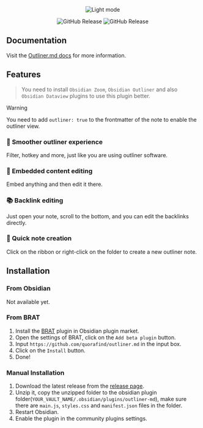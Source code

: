 <div align="center">
<picture>
  <img alt="Light mode" src="https://github.com/Quorafind/Outliner.md/blob/main/assets/outliner-md.png">
</picture>

<img alt="GitHub Release" src="https://img.shields.io/github/downloads/quorafind/outliner.md/total?color=%23d12828"> <img alt="GitHub Release" src="https://img.shields.io/github/v/release/quorafind/outliner.md?color=%23d12828">

</div>

## Documentation

Visit the [Outliner.md docs](https://docs.outliner.md) for more information.

## Features

> You need to install `Obsidian Zoom`, `Obsidian Outliner` and also `Obsidian Dataview` plugins to use this plugin better.

> [!warning]
> You need to add `outliner: true` to the frontmatter of the note to enable the outliner view.

### 💭 Smoother outliner experience

Filter, hotkey and more, just like you are using outliner software.

### 💫 Embedded content editing

Embed anything and then edit it there.

### 📚 Backlink editing

Just open your note, scroll to the bottom, and you can edit the backlinks directly.

### 📝 Quick note creation

Click on the ribbon or right-click on the folder to create a new outliner note.

## Installation

### From Obsidian

Not available yet.

### From BRAT

1. Install the [BRAT](https://github.com/TfTHacker/obsidian42-brat) plugin in Obsidian plugin market.
2. Open the settings of BRAT, click on the `Add beta plugin` button.
3. Input `https://github.com/quorafind/outliner.md` in the input box.
4. Click on the `Install` button.
5. Done!

### Manual Installation

1. Download the latest release from the [release page](https://github.com/quorafind/outliner.md/releases/latest).
2. Unzip it, copy the unzipped folder to the obsidian plugin folder(`YOUR_VAULT_NAME/.obsidian/plugins/outliner-md`), make sure there are `main.js`, `styles.css` and `manifest.json` files in the folder.
3. Restart Obsidian.
4. Enable the plugin in the community plugins settings.
